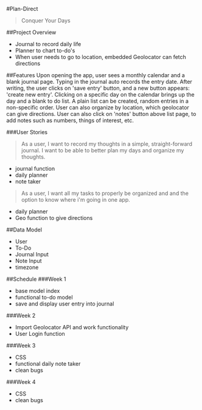 #Plan-Direct
>Conquer Your Days

##Project Overview
- Journal to record daily life
- Planner to chart to-do's 
- When user needs to go to location, embedded Geolocator can fetch directions

##Features
Upon opening the app, user sees a monthly calendar and a blank journal page. Typing in the journal auto records the entry date. After writing, the user clicks on 'save entry' button, and a new button appears: 'create new entry'.
Clicking on a specific day on the calendar brings up the day and a blank to do list. A plain list can be created, random entries in a non-specific order. User can also organize by location, which geolocator can give directions.
User can also click on 'notes' button above list page, to add notes such as numbers, things of interest, etc.

###User Stories
>As a user, I want to record my thoughts in a simple, straight-forward journal. I want to be able to better plan my days and organize my thoughts.
- journal function
- daily planner
- note taker

>As a user, I want all my tasks to properly be organized and and the option to know where i'm going in one app.
- daily planner
- Geo function to give directions

##Data Model
- User
- To-Do
- Journal Input
- Note Input
- timezone

##Schedule
###Week 1
- base model index
- functional to-do model
- save and display user entry into journal

###Week 2
- Import Geolocator API and work functionality
- User Login function

###Week 3
- CSS
- functional daily note taker
- clean bugs

###Week 4
- CSS
- clean bugs